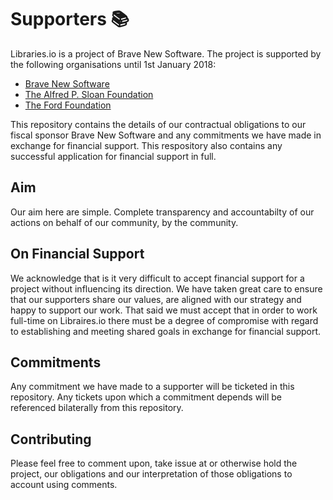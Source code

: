 # Supporters &#128218;

Libraries.io is a project of Brave New Software. The project is supported by the following organisations until 1st January 2018:

* [Brave New Software](http://www.bravenewsoftware.org/)
* [The Alfred P. Sloan Foundation](https://sloan.org/programs/digital-technology)
* [The Ford Foundation](https://www.fordfoundation.org/work/challenging-inequality/internet-freedom/)

This repository contains the details of our contractual obligations to our fiscal sponsor Brave New Software and any commitments we have made in exchange for financial support. This respository also contains any successful application for financial support in full. 

## Aim

Our aim here are simple. Complete transparency and accountabilty of our actions on behalf of our community, by the community. 

## On Financial Support

We acknowledge that is it very difficult to accept financial support for a project without influencing its direction. We have taken great care to ensure that our supporters share our values, are aligned with our strategy and happy to support our work. That said we must accept that in order to work full-time on Libraires.io there must be a degree of compromise with regard to establishing and meeting shared goals in exchange for financial support. 

## Commitments

Any commitment we have made to a supporter will be ticketed in this repository. Any tickets upon which a commitment depends will be referenced bilaterally from this repository. 

## Contributing

Please feel free to comment upon, take issue at or otherwise hold the project, our obligations and our interpretation of those obligations to account using comments. 
